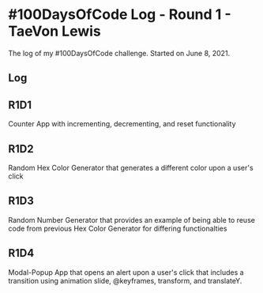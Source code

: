 # #100DaysOfCode Log - Round 1 - TaeVon Lewis
The log of my #100DaysOfCode challenge. Started on June 8, 2021.
## Log
## R1D1

Counter App with incrementing, decrementing, and reset functionality

## R1D2

Random Hex Color Generator that generates a different color upon a user's click

## R1D3

Random Number Generator that provides an example of being able to reuse code from previous Hex Color Generator for differing functionalties

## R1D4

Modal-Popup App that opens an alert upon a user's click that includes a transition using animation slide, @keyframes, transform, and translateY.
